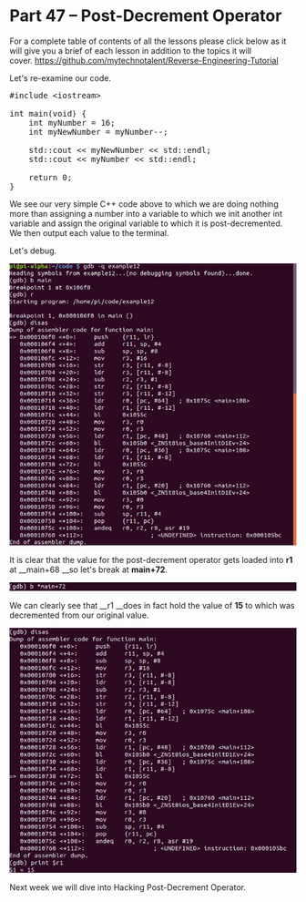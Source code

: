 # Part 47 – Post-Decrement Operator

For a complete table of contents of all the lessons please click below as it will give you a brief of each lesson in addition to the topics it will cover.&nbsp;https://github.com/mytechnotalent/Reverse-Engineering-Tutorial

Let's re-examine our code.

<pre spellcheck="false">#include &lt;iostream&gt;

int main(void) {
&nbsp;&nbsp; &nbsp;int myNumber = 16;
&nbsp;&nbsp; &nbsp;int myNewNumber = myNumber--;

&nbsp;&nbsp; &nbsp;std::cout &lt;&lt; myNewNumber &lt;&lt; std::endl;
    std::cout &lt;&lt; myNumber &lt;&lt; std::endl;

&nbsp;&nbsp; &nbsp;return 0;
}
</pre>

We see our very simple C++ code above to which we are doing nothing more than assigning a number into a variable to which we init another int variable and assign the original variable to which it is post-decremented. We then output each value to the terminal.

Let's debug.

<div class="slate-resizable-image-embed slate-image-embed__resize-full-width"><img src="imgs/1051627087.jpg"/></div>

It is clear that the value for the post-decrement operator gets loaded into __r1__ at __main+68 __so let's break at __main+72__.

<div class="slate-resizable-image-embed slate-image-embed__resize-full-width"><img src="imgs/847591096.jpg"/></div>

We can clearly see that __r1 __does in fact hold the value of __15__ to which was decremented from our original value.

<div class="slate-resizable-image-embed slate-image-embed__resize-full-width"><img src="imgs/1019858816.jpg"/></div>

Next week we will dive into Hacking Post-Decrement Operator.